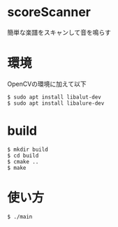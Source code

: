# scoreScanner
簡単な楽譜をスキャンして音を鳴らす

# 環境
OpenCVの環境に加えて以下<br>

    $ sudo apt install libalut-dev
    $ sudo apt install libalure-dev

# build
    $ mkdir build
    $ cd build
    $ cmake ..
    $ make

# 使い方
    $ ./main
